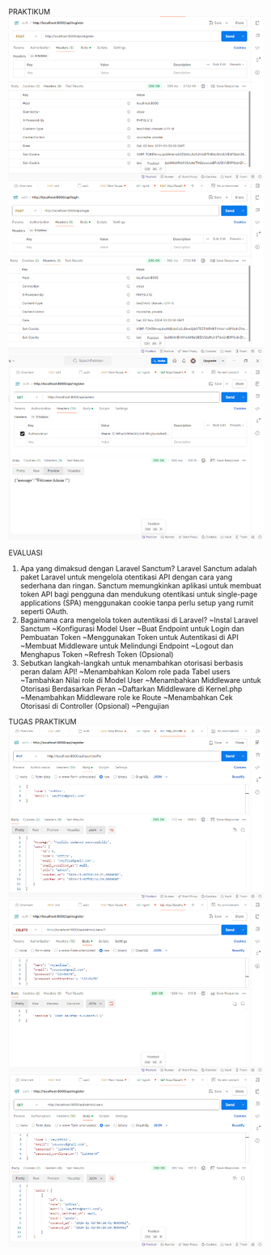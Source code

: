 PRAKTIKUM
![Register](image-2.png)
![Login](image-3.png)
![Akses Rute Admin](image-4.png)

EVALUASI
1. Apa yang dimaksud dengan Laravel Sanctum?
Laravel Sanctum adalah paket Laravel untuk mengelola otentikasi API dengan cara yang sederhana dan ringan.
Sanctum memungkinkan aplikasi untuk membuat token API bagi pengguna dan mendukung otentikasi untuk single-page applications (SPA) menggunakan cookie tanpa perlu setup yang rumit seperti OAuth.
2. Bagaimana cara mengelola token autentikasi di Laravel?
~Instal Laravel Sanctum
~Konfigurasi Model User
~Buat Endpoint untuk Login dan Pembuatan Token
~Menggunakan Token untuk Autentikasi di API
~Membuat Middleware untuk Melindungi Endpoint
~Logout dan Menghapus Token
~Refresh Token (Opsional)
3. Sebutkan langkah-langkah untuk menambahkan otorisasi berbasis peran dalam API!
~Menambahkan Kolom role pada Tabel users
~Tambahkan Nilai role di Model User
~Menambahkan Middleware untuk Otorisasi Berdasarkan Peran
~Daftarkan Middleware di Kernel.php
~Menambahkan Middleware role ke Route
~Menambahkan Cek Otorisasi di Controller (Opsional)
~Pengujian

TUGAS PRAKTIKUM
![no 1](image-5.png)
![no 2](image-6.png)
![no 3](image-7.png)
